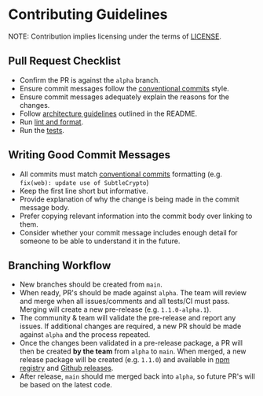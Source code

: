 # Contributing Guidelines

NOTE: Contribution implies licensing under the terms of [LICENSE].

## Pull Request Checklist

- Confirm the PR is against the `alpha` branch.
- Ensure commit messages follow the [conventional commits] style.
- Ensure commit messages adequately explain the reasons for the changes.
- Follow [architecture guidelines] outlined in the README.
- Run [lint and format].
- Run the [tests].

## Writing Good Commit Messages

- All commits must match [conventional commits] formatting (e.g. `fix(web): update use of SubtleCrypto`)
- Keep the first line short but informative.
- Provide explanation of why the change is being made in the commit message body.
- Prefer copying relevant information into the commit body over linking to them.
- Consider whether your commit message includes enough detail for someone to be
  able to understand it in the future.

## Branching Workflow

- New branches should be created from `main`.
- When ready, PR's should be made against `alpha`. The team will review and merge when all issues/comments and all tests/CI must pass. Merging will create a new pre-release (e.g. `1.1.0-alpha.1`).
- The community & team will validate the pre-release and report any issues. If additional changes are required, a new PR should be made against `alpha` and the process repeated.
- Once the changes been validated in a pre-release package, a PR will then be created **by the team** from `alpha` to `main`. When merged, a new release package will be created (e.g. `1.1.0`) and available in [npm registry] and [Github releases].
- After release, `main` should me merged back into `alpha`, so future PR's will be based on the latest code.

[license]: ./LICENSE.md
[conventional commits]: https://www.conventionalcommits.org/en/v1.0.0/
[lint and format]: https://github.com/ar-io/ar-io-sdk/tree/main#linting--formatting
[tests]: https://github.com/ar-io/ar-io-sdk/tree/main#tests
[npm registry]: https://www.npmjs.com/package/@ar.io/sdk
[architecture guidelines]: https://github.com/ar-io/ar-io-sdk/tree/main#architecture
[Github releases]: https://github.com/ar-io/ar-io-sdk/releases
